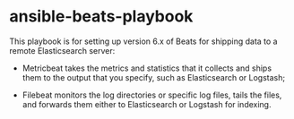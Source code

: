 # ansible-beats-playbook

This playbook is for setting up version 6.x of Beats for shipping data to a remote Elasticsearch server:

- Metricbeat takes the metrics and statistics that it collects and ships them to the output that you specify, such as Elasticsearch or Logstash;

- Filebeat monitors the log directories or specific log files, tails the files, and forwards them either to Elasticsearch or Logstash for indexing.
